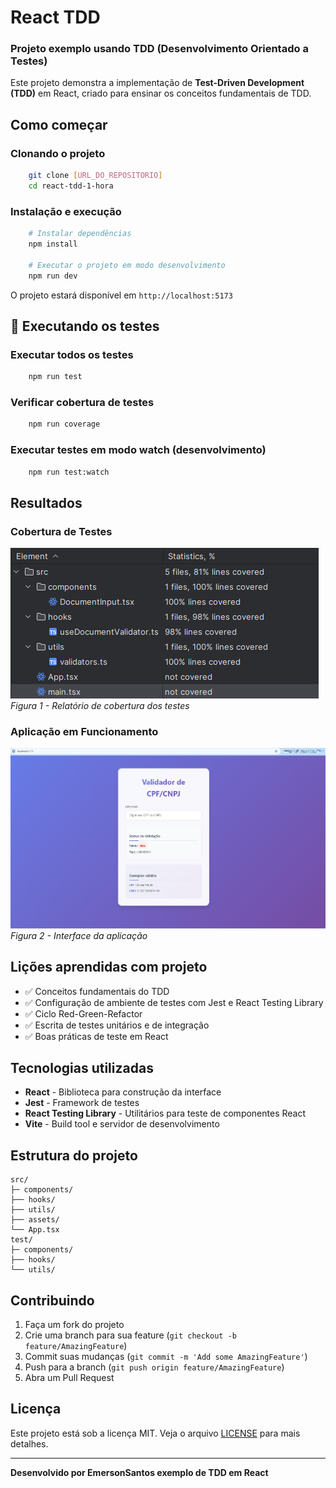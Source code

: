 # React TDD
### Projeto exemplo usando TDD (Desenvolvimento Orientado a Testes)

Este projeto demonstra a implementação de **Test-Driven Development (TDD)** em React, criado para ensinar os conceitos fundamentais de TDD.

## Como começar
### Clonando o projeto

```bash
    git clone [URL_DO_REPOSITORIO]
    cd react-tdd-1-hora
```

### Instalação e execução

```bash
    # Instalar dependências
    npm install
    
    # Executar o projeto em modo desenvolvimento
    npm run dev
```

O projeto estará disponível em `http://localhost:5173`

## 🧪 Executando os testes

### Executar todos os testes
```bash
    npm run test
```

### Verificar cobertura de testes
```bash
    npm run coverage
```

### Executar testes em modo watch (desenvolvimento)
```bash
    npm run test:watch
```

## Resultados
### Cobertura de Testes
![Cobertura de testes](public/img.png)
</br>
*Figura 1 - Relatório de cobertura dos testes*

### Aplicação em Funcionamento
![Aplicação funcionando](public/img_1.png)
</br>
*Figura 2 - Interface da aplicação*

## Lições aprendidas com projeto
- ✅ Conceitos fundamentais do TDD
- ✅ Configuração de ambiente de testes com Jest e React Testing Library
- ✅ Ciclo Red-Green-Refactor
- ✅ Escrita de testes unitários e de integração
- ✅ Boas práticas de teste em React

## Tecnologias utilizadas
- **React** - Biblioteca para construção da interface
- **Jest** - Framework de testes
- **React Testing Library** - Utilitários para teste de componentes React
- **Vite** - Build tool e servidor de desenvolvimento

## Estrutura do projeto

```
src/
├─ components/          
├── hooks/          
├── utils/              
├── assets/              
└── App.tsx             
test/
├─ components/          
├── hooks/          
└── utils/     
```

## Contribuindo

1. Faça um fork do projeto
2. Crie uma branch para sua feature (`git checkout -b feature/AmazingFeature`)
3. Commit suas mudanças (`git commit -m 'Add some AmazingFeature'`)
4. Push para a branch (`git push origin feature/AmazingFeature`)
5. Abra um Pull Request

## Licença

Este projeto está sob a licença MIT. Veja o arquivo [LICENSE](LICENSE) para mais detalhes.

---

**Desenvolvido por EmersonSantos exemplo de TDD em React**
